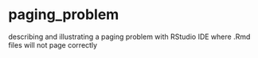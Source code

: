 # paging_problem
describing and illustrating a paging problem with RStudio IDE where .Rmd files will not page correctly
